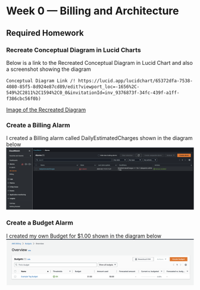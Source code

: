 # Week 0 — Billing and Architecture

## Required Homework 

### Recreate Conceptual Diagram in Lucid Charts
Below is a link to the Recreated Conceptual Diagram in Lucid Chart and also a screenshot showing the diagram
```
Conceptual Diagram Link /! https://lucid.app/lucidchart/65372dfa-7538-4080-85f5-8d924e87cd89/edit?viewport_loc=-1656%2C-549%2C2811%2C1594%2C0_0&invitationId=inv_9376873f-34fc-439f-a1ff-f386cbc56f0b)
```
[Image of the Recreated Diagram](assets/lucid-chart.png)

### Create a Billing Alarm
I created a Billing alarm called DailyEstimatedCharges shown in the diagram below
![Image of the Billing alarm](assets/alarm.png)

### Create a Budget Alarm
I created my own Budget for $1.00 shown in the diagram below
![Image of the Billing alarm](assets/budgets.png)
